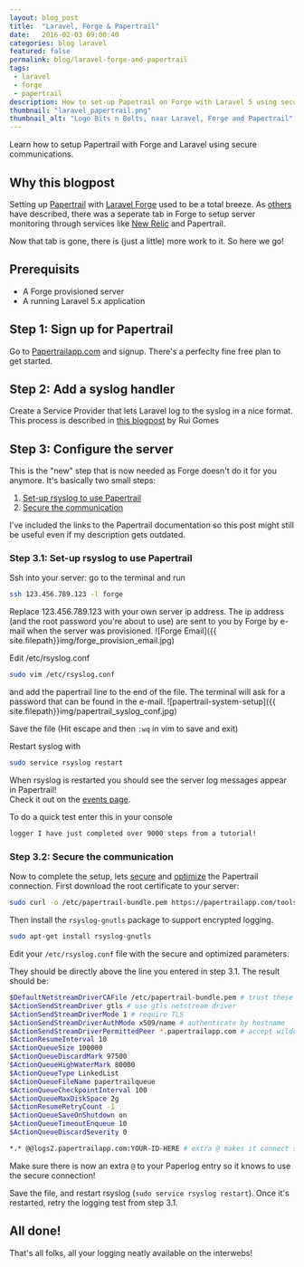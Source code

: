 ```yaml
---
layout: blog_post
title:  "Laravel, Forge & Papertrail"
date:   2016-02-03 09:00:40
categories: blog laravel
featured: false
permalink: blog/laravel-forge-and-papertrail
tags: 
 - laravel
 - forge
 - papertrail
description: How to set-up Papetrail on Forge with Laravel 5 using secure communications.
thumbnail: "laravel_papertrail.png"
thumbnail_alt: "Logo Bits n Bolts, naar Laravel, Forge and Papertrail"
---
```

<div class="project-excerpt">
	<div id="intro" class="tk-daniel">
	Learn how to setup Papertrail with Forge and Laravel using secure communications.
	</div>
	<div class="rsCaption"></div>
</div>

<!-- more -->

## Why this blogpost
Setting up [Papertrail](https://papertrailapp.com/) with [Laravel Forge](https://forge.laravel.com/) used to be a total breeze.
As [others](https://mattstauffer.co/blog/laravel-forge-logging-with-papertrail) have described, there was a seperate tab in Forge to setup server monitoring
through services like [New Relic](https://newrelic.com/) and Papertrail.

Now that tab is gone, there is (just a little) more work to it.
So here we go!

## Prerequisits
 - A Forge provisioned server
 - A running Laravel 5.x application

## Step 1: Sign up for Papertrail
Go to [Papertrailapp.com](https://papertrailapp.com/) and signup. There's a perfeclty fine free plan to get started.

## Step 2: Add a syslog handler
Create a Service Provider that lets Laravel log to the syslog in a nice format.
This process is described in [this blogpost](https://ruigomes.me/blog/how-to-use-papertrail-with-laravel-5/) by Rui Gomes

## Step 3: Configure the server
This is the "new" step that is now needed as Forge doesn't do it for you anymore.
It's basically two small steps:

1. [Set-up rsyslog to use Papertrail](https://papertrailapp.com/systems/setup)
2. [Secure the communication](http://help.papertrailapp.com/kb/configuration/encrypting-remote-syslog-with-tls-ssl)

I've included the links to the Papertrail documentation so this post might still be useful even if my description gets outdated.

### Step 3.1: Set-up rsyslog to use Papertrail
Ssh into your server: go to the terminal and run 

```bash
ssh 123.456.789.123 -l forge
```

Replace 123.456.789.123 with your own server ip address.
The ip address (and the root password you're about to use) are sent to you by Forge by e-mail when the server was
provisioned.
![Forge Email]({{ site.filepath}}img/forge_provision_email.jpg)

Edit /etc/rsyslog.conf

```bash
sudo vim /etc/rsyslog.conf
```

and add the papertrail line to the end of the file. The terminal will ask for a password that can be found in the e-mail.
![papertrail-system-setup]({{ site.filepath}}img/papertrail_syslog_conf.jpg)

Save the file (Hit escape and then `:wq` in vim to save and exit)

Restart syslog with

```bash
sudo service rsyslog restart
```

When rsyslog is restarted you should see the server log messages appear in Papertrail!<br>
Check it out on the [events page](https://papertrailapp.com/events).

To do a quick test enter this in your console

```bash
logger I have just completed over 9000 steps from a tutorial!
```

### Step 3.2: Secure the communication 
Now to complete the setup, lets [secure](http://help.papertrailapp.com/kb/configuration/encrypting-remote-syslog-with-tls-ssl) and [optimize](http://help.papertrailapp.com/kb/configuration/advanced-unix-logging-tips#rsyslog_queue) the Papertrail connection.
First download the root certificate to your server:

```bash
sudo curl -o /etc/papertrail-bundle.pem https://papertrailapp.com/tools/papertrail-bundle.pem
```

Then install the `rsyslog-gnutls` package to support encrypted logging.

```bash
sudo apt-get install rsyslog-gnutls
```

Edit your `/etc/rsyslog.conf` file with the secure and optimized parameters.

They should be directly above the line you entered in step 3.1. The result should be:

```bash
$DefaultNetstreamDriverCAFile /etc/papertrail-bundle.pem # trust these CAs
$ActionSendStreamDriver gtls # use gtls netstream driver
$ActionSendStreamDriverMode 1 # require TLS
$ActionSendStreamDriverAuthMode x509/name # authenticate by hostname
$ActionSendStreamDriverPermittedPeer *.papertrailapp.com # accept wildcard cert
$ActionResumeInterval 10
$ActionQueueSize 100000
$ActionQueueDiscardMark 97500
$ActionQueueHighWaterMark 80000
$ActionQueueType LinkedList
$ActionQueueFileName papertrailqueue
$ActionQueueCheckpointInterval 100
$ActionQueueMaxDiskSpace 2g
$ActionResumeRetryCount -1
$ActionQueueSaveOnShutdown on
$ActionQueueTimeoutEnqueue 10
$ActionQueueDiscardSeverity 0

*.* @@logs2.papertrailapp.com:YOUR-ID-HERE # extra @ makes it connect securly
```

Make sure there is now an extra `@` to your Paperlog entry so it knows to use the secure connection!

Save the file, and restart rsyslog (`sudo service rsyslog restart`).
Once it's restarted, retry the logging test from step 3.1.

## All done!
That's all folks, all your logging neatly available on the interwebs!


